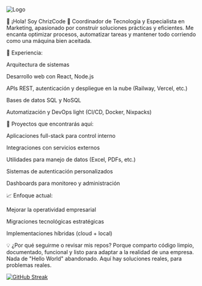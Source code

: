 
![Logo](https://pocketbase-production-1e6d.up.railway.app/api/files/pbc_242989748/dc1s2r11p4yosv8/1699233183981_ka0auqw1li.jpeg?token=)

👋 ¡Hola! Soy ChrizCode
🔧 Coordinador de Tecnología y Especialista en Marketing, apasionado por construir soluciones prácticas y eficientes. Me encanta optimizar procesos, automatizar tareas y mantener todo corriendo como una máquina bien aceitada.

🚀 Experiencia:

Arquitectura de sistemas

Desarrollo web con React, Node.js

APIs REST, autenticación y despliegue en la nube (Railway, Vercel, etc.)

Bases de datos SQL y NoSQL

Automatización y DevOps light (CI/CD, Docker, Nixpacks)

🧠 Proyectos que encontrarás aquí:

Aplicaciones full-stack para control interno

Integraciones con servicios externos

Utilidades para manejo de datos (Excel, PDFs, etc.)

Sistemas de autenticación personalizados

Dashboards para monitoreo y administración

📈 Enfoque actual:

Mejorar la operatividad empresarial

Migraciones tecnológicas estratégicas

Implementaciones híbridas (cloud + local)

💡 ¿Por qué seguirme o revisar mis repos?
Porque comparto código limpio, documentado, funcional y listo para adaptar a la realidad de una empresa. Nada de "Hello World" abandonado. Aquí hay soluciones reales, para problemas reales.

[![GitHub Streak](https://github-readme-streak-stats.herokuapp.com?user=ChrizcodeR&theme=dracula)](https://git.io/streak-stats)

